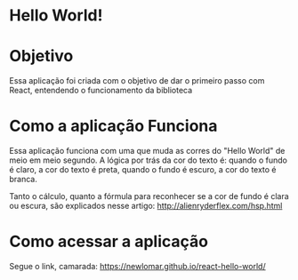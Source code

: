 # Hello World!

# Objetivo

Essa aplicação foi criada com o objetivo de dar o primeiro passo com React, entendendo o funcionamento da biblioteca

# Como a aplicação Funciona

Essa aplicação funciona com uma que muda as corres do "Hello World" de meio em meio segundo. A lógica por trás da cor do texto é: quando o fundo é claro, a cor do texto é preta, quando o fundo é escuro, a cor do texto é branca.

Tanto o cálculo, quanto a fórmula para reconhecer se a cor de fundo é clara ou escura, são explicados nesse artigo: http://alienryderflex.com/hsp.html

# Como acessar a aplicação

Segue o link, camarada: https://newlomar.github.io/react-hello-world/